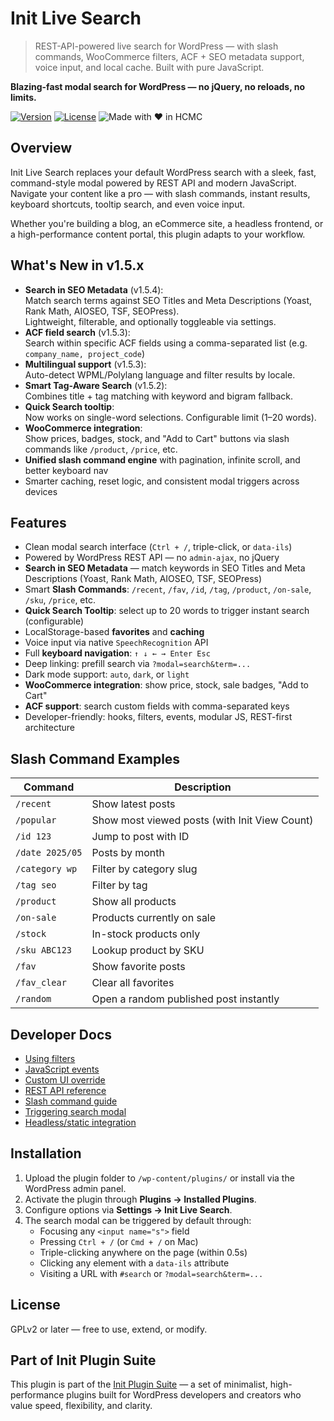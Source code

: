 # Init Live Search

> REST-API-powered live search for WordPress — with slash commands, WooCommerce filters, ACF + SEO metadata support, voice input, and local cache. Built with pure JavaScript.

**Blazing-fast modal search for WordPress — no jQuery, no reloads, no limits.**

[![Version](https://img.shields.io/badge/stable-v1.5.4-blue.svg)](https://wordpress.org/plugins/init-live-search/)
[![License](https://img.shields.io/badge/license-GPLv2-blue.svg)](https://www.gnu.org/licenses/gpl-2.0.html)
![Made with ❤️ in HCMC](https://img.shields.io/badge/Made%20with-%E2%9D%A4%EF%B8%8F%20in%20HCMC-blue)

## Overview

Init Live Search replaces your default WordPress search with a sleek, fast, command-style modal powered by REST API and modern JavaScript. Navigate your content like a pro — with slash commands, instant results, keyboard shortcuts, tooltip search, and even voice input.

Whether you're building a blog, an eCommerce site, a headless frontend, or a high-performance content portal, this plugin adapts to your workflow.

## What's New in v1.5.x

- **Search in SEO Metadata** (v1.5.4):  
  Match search terms against SEO Titles and Meta Descriptions (Yoast, Rank Math, AIOSEO, TSF, SEOPress).  
  Lightweight, filterable, and optionally toggleable via settings.
- **ACF field search** (v1.5.3):  
  Search within specific ACF fields using a comma-separated list (e.g. `company_name, project_code`)
- **Multilingual support** (v1.5.3):  
  Auto-detect WPML/Polylang language and filter results by locale.
- **Smart Tag-Aware Search** (v1.5.2):  
  Combines title + tag matching with keyword and bigram fallback.
- **Quick Search tooltip**:  
  Now works on single-word selections. Configurable limit (1–20 words).
- **WooCommerce integration**:  
  Show prices, badges, stock, and "Add to Cart" buttons via slash commands like `/product`, `/price`, etc.
- **Unified slash command engine** with pagination, infinite scroll, and better keyboard nav
- Smarter caching, reset logic, and consistent modal triggers across devices

## Features

- Clean modal search interface (`Ctrl + /`, triple-click, or `data-ils`)
- Powered by WordPress REST API — no `admin-ajax`, no jQuery
- **Search in SEO Metadata** — match keywords in SEO Titles and Meta Descriptions (Yoast, Rank Math, AIOSEO, TSF, SEOPress)
- Smart **Slash Commands**: `/recent`, `/fav`, `/id`, `/tag`, `/product`, `/on-sale`, `/sku`, `/price`, etc.
- **Quick Search Tooltip**: select up to 20 words to trigger instant search (configurable)
- LocalStorage-based **favorites** and **caching**
- Voice input via native `SpeechRecognition` API
- Full **keyboard navigation**: `↑ ↓ ← → Enter Esc`
- Deep linking: prefill search via `?modal=search&term=...`
- Dark mode support: `auto`, `dark`, or `light`
- **WooCommerce integration**: show price, stock, sale badges, "Add to Cart"
- **ACF support**: search custom fields with comma-separated keys
- Developer-friendly: hooks, filters, events, modular JS, REST-first architecture

## Slash Command Examples

| Command           | Description                                  |
|-------------------|----------------------------------------------|
| `/recent`         | Show latest posts                            |
| `/popular`        | Show most viewed posts (with Init View Count)|
| `/id 123`         | Jump to post with ID                         |
| `/date 2025/05`   | Posts by month                               |
| `/category wp`    | Filter by category slug                      |
| `/tag seo`        | Filter by tag                                |
| `/product`        | Show all products                            |
| `/on-sale`        | Products currently on sale                   |
| `/stock`          | In-stock products only                       |
| `/sku ABC123`     | Lookup product by SKU                        |
| `/fav`            | Show favorite posts                          |
| `/fav_clear`      | Clear all favorites                          |
| `/random`         | Open a random published post instantly       |

## Developer Docs

- [Using filters](https://inithtml.com/wordpress/huong-dan-su-dung-cac-filter-trong-init-live-search/)
- [JavaScript events](https://inithtml.com/html-css/huong-dan-su-dung-su-kien-javascript-ils-trong-init-live-search/)
- [Custom UI override](https://inithtml.com/html-css/huong-dan-tuy-chinh-giao-dien-init-live-search-khi-tat-css-mac-dinh/)
- [REST API reference](https://inithtml.com/wordpress/danh-sach-endpoint-rest-api-trong-init-live-search/)
- [Slash command guide](https://inithtml.com/wordpress/huong-dan-su-dung-slash-command-trong-init-live-search/)
- [Triggering search modal](https://inithtml.com/html-css/toan-tap-cac-cach-mo-init-live-search-modal-bang-javascript/)
- [Headless/static integration](https://inithtml.com/wordpress/tich-hop-init-live-search-voi-headless-wordpress-hoac-static-site-nhu-the-nao/)

## Installation

1. Upload the plugin folder to `/wp-content/plugins/` or install via the WordPress admin panel.
2. Activate the plugin through **Plugins → Installed Plugins**.
3. Configure options via **Settings → Init Live Search**.
4. The search modal can be triggered by default through:
   - Focusing any `<input name="s">` field
   - Pressing `Ctrl + /` (or `Cmd + /` on Mac)
   - Triple-clicking anywhere on the page (within 0.5s)
   - Clicking any element with a `data-ils` attribute
   - Visiting a URL with `#search` or `?modal=search&term=...`

## License

GPLv2 or later — free to use, extend, or modify.

## Part of Init Plugin Suite

This plugin is part of the [Init Plugin Suite](https://inithtml.com/init-plugin-suite-bo-plugin-wordpress-toi-gian-manh-me-mien-phi/) — a set of minimalist, high-performance plugins built for WordPress developers and creators who value speed, flexibility, and clarity.
